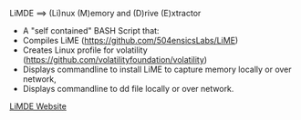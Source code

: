 LiMDE ==> (Li)nux (M)emory and (D)rive (E)xtractor

* A "self contained" BASH Script that:
* Compiles LiME (https://github.com/504ensicsLabs/LiME)
* Creates Linux profile for volatility (https://github.com/volatilityfoundation/volatility)
* Displays commandline to install LiME to capture memory locally or over network,
* Displays commandline to dd file locally or over network.
 

<a href="http://ajmartel.github.io/LiMDE/">LiMDE Website</a>
